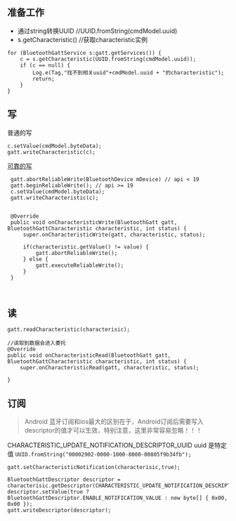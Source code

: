 
##  准备工作

- 通过string转换UUID   //UUID.fromString(cmdModel.uuid)
- s.getCharacteristic() //获取characteristic实例


````
for (BluetoothGattService s:gatt.getServices()) {
    c = s.getCharacteristic(UUID.fromString(cmdModel.uuid));
    if (c == null) {
        Log.e(Tag,"找不到相关uuid"+cmdModel.uuid + "的characteristic");
        return;
    }
}
````

##  写

普通的写

````  
c.setValue(cmdModel.byteData);
gatt.writeCharacteristic(c);
````


[可靠的写](http://stackoverflow.com/questions/24485536/what-is-reliable-write-in-ble)

````
 gatt.abortReliableWrite(BluetoothDevice mDevice) // api < 19
 gatt.beginReliableWrite(); // api >= 19
 c.setValue(cmdModel.byteData);
 gatt.writeCharacteristic(c);


 @Override
 public void onCharacteristicWrite(BluetoothGatt gatt, BluetoothGattCharacteristic characteristic, int status) {
     super.onCharacteristicWrite(gatt, characteristic, status);

     if(characteristic.getValue() != value) {
         gatt.abortReliableWrite();
     } else {
         gatt.executeReliableWrite();
     }
 }

                
````


##  读

````
gatt.readCharacteristic(characterisic);

//读取到数据会进入委托
@Override
public void onCharacteristicRead(BluetoothGatt gatt, BluetoothGattCharacteristic characteristic, int status) {
    super.onCharacteristicRead(gatt, characteristic, status);
     
}
````


##  订阅

> Android 蓝牙订阅和ios最大的区别在于，Android订阅后需要写入descriptor的值才可以生效，特别注意，这里非常容易忽略！！！

CHARACTERISTIC_UPDATE_NOTIFICATION_DESCRIPTOR_UUID uuid 是特定值
 `UUID.fromString("00002902-0000-1000-8000-00805f9b34fb");`

 
````
gatt.setCharacteristicNotification(characterisic,true);

BluetoothGattDescriptor descriptor = characterisic.getDescriptor(CHARACTERISTIC_UPDATE_NOTIFICATION_DESCRIPTOR_UUID);
descriptor.setValue(true ? BluetoothGattDescriptor.ENABLE_NOTIFICATION_VALUE : new byte[] { 0x00, 0x00 });
gatt.writeDescriptor(descriptor);
````



